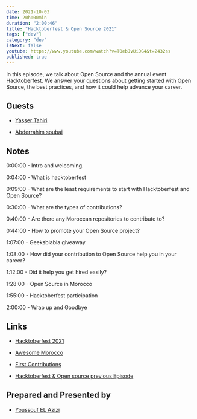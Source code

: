```yaml
---
date: 2021-10-03
time: 20h:00min
duration: "2:00:46"
title: "Hacktoberfest & Open Source 2021"
tags: ["dev"]
category: "dev"
isNext: false
youtube: https://www.youtube.com/watch?v=T0ebJvUiDG4&t=2432ss
published: true
---
```


In this episode, we talk about Open Source and the annual event Hacktoberfest. We answer your questions about getting started with Open Source, the best practices, and how it could help advance your career.

## Guests

- [Yasser Tahiri](https://www.yezz.me/)

- [Abderrahim soubai](https://www.soubai.me/)

## Notes

0:00:00 - Intro and welcoming.

0:04:00 - What is hacktoberfest

0:09:00 - What are the least requirements to start with Hacktoberfest and Open Source?

0:30:00 - What are the types of contributions?

0:40:00 - Are there any Moroccan repositories to contribute to?

0:44:00 - How to promote your Open Source project?

1:07:00 - Geeksblabla giveaway

1:08:00 - How did your contribution to Open Source help you in your career?

1:12:00 - Did it help you get hired easily?

1:28:00 - Open Source in Morocco

1:55:00 - Hacktoberfest participation

2:00:00 - Wrap up and Goodbye

## Links

- [Hacktoberfest 2021](https://hacktoberfest.digitalocean.com/)

- [Awesome Morocco](https://github.com/DevC-Casa/awesome-morocco)

- [First Contributions](https://github.com/firstcontributions/first-contributions)

- [Hacktoberfest & Open source previous Episode](https://geeksblabla.io/blablas/hacktoberfest-open-source)

## Prepared and Presented by

- [Youssouf EL Azizi](https://elazizi.com/)
